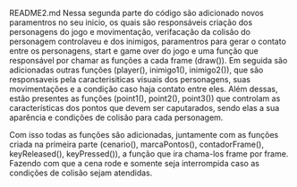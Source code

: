 README2.md
Nessa segunda parte do código são adicionado novos paramentros no seu inicio, os quais são responsáveis criação dos personagens do jogo e movimentação, verifacação da colisão do personagem controlaveu e dos inimigos, paramentros para gerar o contato entre os personagens, start e game over do jogo e uma função que responsável por chamar as funções a cada frame (draw()).
Em seguida são adicionadas outras funções (player(), inimigo1(), inimigo2()), que são responsaveis pela caracterisiticas visuais dos personagens, suas movimentações e a condição caso haja contato entre eles.
Além dessas, estão presentes as funções (point1(), point2(), point3()) que controlam as características dos pontos que devem ser caputarados, sendo elas a sua aparência e condições de colisão para cada personagem.

Com isso todas as funções são adicionadas, juntamente com as funções criada na primeira parte (cenario(), marcaPontos(), contadorFrame(), keyReleased(), keyPressed()), a função que ira chama-los frame por frame. Fazendo com que a cena rode e somente seja interrompida caso as condições de colisão sejam atendidas.